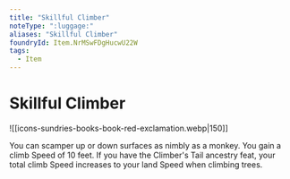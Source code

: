 ```yaml
---
title: "Skillful Climber"
noteType: ":luggage:"
aliases: "Skillful Climber"
foundryId: Item.NrMSwFDgHucwU22W
tags:
  - Item
---
```


# Skillful Climber
![[icons-sundries-books-book-red-exclamation.webp|150]]

You can scamper up or down surfaces as nimbly as a monkey. You gain a climb Speed of 10 feet. If you have the Climber's Tail ancestry feat, your total climb Speed increases to your land Speed when climbing trees.
